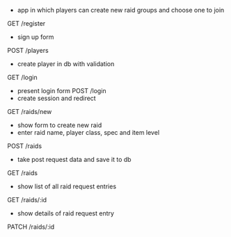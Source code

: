 - app in which players can create new raid groups and choose one to join

GET /register
- sign up form

POST /players
- create player in db with validation

GET /login
- present login form
POST /login
- create session and redirect

GET /raids/new
- show form to create new raid
- enter raid name, player class, spec and item level

POST /raids
- take post request data and save it to db

GET /raids
- show list of all raid request entries

GET /raids/:id
- show details of raid request entry

PATCH /raids/:id